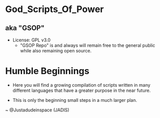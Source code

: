 # God_Scripts_Of_Power

## aka "GSOP"

* License: GPL v3.0
	- "GSOP Repo" is and always will remain free to the general public while also remaining open source.


# Humble Beginnings

- Here you will find a growing compilation of scripts written in many different languages that have a greater purpose in the near future.

- This is only the beginning small steps in a much larger plan.


~ @Justadudeinspace (JADIS)